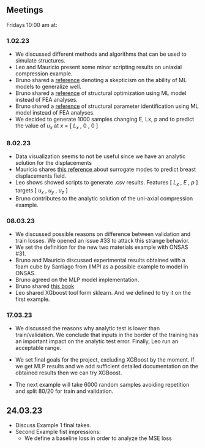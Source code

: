 ## Meetings

Fridays 10:00 am at: 


### 1.02.23

- We discussed different methods and algorithms that can be used to simulate structures.
- Leo and Mauricio present some minor scripting results on uniaxial compression example.
- Bruno shared a [reference](https://doi.org/10.1016/j.engappai.2018.01.006) denoting a skepticism on the ability of ML models to generalize well.
- Bruno shared a [reference](https://doi.org/10.1016/j.advengsoft.2005.03.022) of structural optimization using ML model instead of FEA analyses.
- Bruno shared a [reference](https://doi.org/10.1080/17415970600573411) of structural parameter identification using ML model instead of FEA analyses.
- We decided to generate 1000 samples changing E, Lx, p and to predict the value of $u_x$ at $x$ = [ $L_x$ , $0$ , $0$ ]  

### 8.02.23
- Data visualization seems to not be useful since we have an analytic solution for the displacements
- Mauricio shares [this reference ](https://www.sciencedirect.com/science/article/pii/S2666990022000040)about surrogate modes to predict breast displacements field. 
-  Leo shows showed scripts to generate .csv results. Features [ $L_x$ ,  $E$ ,  $p$ ] targets  [ $u_x$ , $u_y$ , $u_z$ ]
- Bruno contributes to the analytic solution of the uni-axial compression example.

### 08.03.23
- We discussed possible reasons on difference between validation and train losses. We opened an issue #33 to attack this strange behavior.  
- We set the definition for the new two materials example with ONSAS #31. 
- Bruno and Mauricio discussed experimental results obtained with a foam cube by Santiago from IIMPI as a possible example to model in ONSAS. 
- Bruno agreed on the MLP model implementation.
- Bruno shared [this book](https://www.amazon.com/Hands-Machine-Learning-Scikit-Learn-TensorFlow/dp/1492032646)
- Leo shared XGboost tool form sklearn. And we defined to try it on the first example. 

### 17.03.23
- We discussed the reasons why analytic test is lower than train/validation. We conclude that inputs in the border of the training has an important impact on the analytic test error. Finally, Leo run an acceptable range. 

- We set final goals for the project, excluding XGBoost by the moment. If we get MLP results and we add sufficient detailed documentation on the obtained results then we can try XGBoost. 

- The next example will take 6000 random samples avoiding repetition and split 80/20 for train and validation. 

## 24.03.23

- Discuss Example 1 final takes. 
- Second Example fist impressions:
    - We define a baseline loss in order to analyze the MSE loss